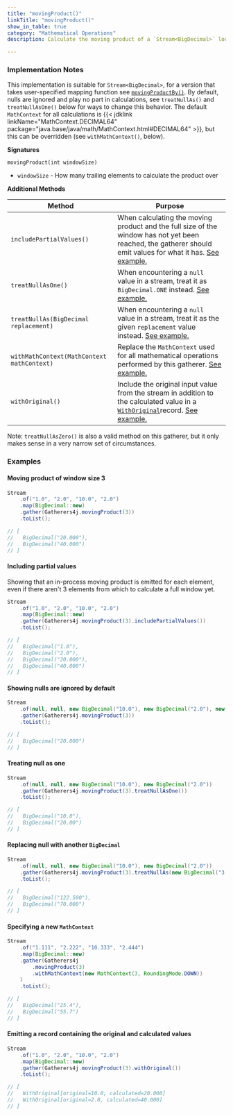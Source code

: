 ```yaml
---
title: "movingProduct()"
linkTitle: "movingProduct()"
show_in_table: true
category: "Mathematical Operations"
description: Calculate the moving product of a `Stream<BigDecimal>` looking back `windowSize` number of elements.

---
```


### Implementation Notes
This implementation is suitable for `Stream<BigDecimal>`, for a version that takes user-specified mapping function see [`movingProductBy()`](/gatherers4j/gatherers/mathematical/movingproductby/).
By default, nulls are ignored and play no part in calculations, see `treatNullAs()` and `treatNullAsOne()` below for ways to change this behavior. The default `MathContext`
for all calculations is {{< jdklink linkName="MathContext.DECIMAL64" package="java.base/java/math/MathContext.html#DECIMAL64" >}}, but this can be overridden (see `withMathContext()`, below).


**Signatures**

`movingProduct(int windowSize)`
* `windowSize` - How many trailing elements to calculate the product over

**Additional Methods**

| Method                                     | Purpose                                                                                                                                                                                                                                                                                                         |
|--------------------------------------------|-----------------------------------------------------------------------------------------------------------------------------------------------------------------------------------------------------------------------------------------------------------------------------------------------------------------|
| `includePartialValues()`                   | When calculating the moving product and the full size of the window has not yet been reached, the gatherer should emit values for what it has. [See example.](#including-partial-values)                                                                                                                        |
| `treatNullAsOne()`                         | When encountering a `null` value in a stream, treat it as `BigDecimal.ONE` instead. [See example.](#treating-null-as-one)                                                                                                                                                                                       |
| `treatNullAs(BigDecimal replacement)`      | When encountering a `null` value in a stream, treat it as the given `replacement` value instead. [See example.](#replacing-null-with-another-bigdecimal)                                                                                                                                                        |
| `withMathContext(MathContext mathContext)` | Replace the `MathContext` used for all mathematical operations performed by this gatherer. [See example.](#specifying-a-new-mathcontext)                                                                                                                                                                        |
| `withOriginal()`                           | Include the original input value from the stream in addition to the calculated value in a [`WithOriginal`](https://github.com/tginsberg/gatherers4j/blob/main/src/main/java/com/ginsberg/gatherers4j/dto/WithOriginal.java)record. [See example.](#emitting-a-record-containing-the-original-and-calculated-values) |

Note: `treatNullAsZero()` is also a valid method on this gatherer, but it only makes sense in a very narrow set of circumstances.

### Examples

#### Moving product of window size 3

```java
Stream
    .of("1.0", "2.0", "10.0", "2.0")
    .map(BigDecimal::new)
    .gather(Gatherers4j.movingProduct(3))
    .toList();

// [ 
//   BigDecimal("20.000"), 
//   BigDecimal("40.000") 
// ]
```

#### Including partial values

Showing that an in-process moving product is emitted for each element, even if there aren't 3 elements from which to calculate a full window yet.

```java
Stream
    .of("1.0", "2.0", "10.0", "2.0")
    .map(BigDecimal::new)
    .gather(Gatherers4j.movingProduct(3).includePartialValues())
    .toList();

// [ 
//   BigDecimal("1.0"), 
//   BigDecimal("2.0"), 
//   BigDecimal("20.000"), 
//   BigDecimal("40.000") 
// ]
```


#### Showing nulls are ignored by default

```java
Stream
    .of(null, null, new BigDecimal("10.0"), new BigDecimal("2.0"), new BigDecimal("1.0"))
    .gather(Gatherers4j.movingProduct(3))
    .toList();

// [ 
//   BigDecimal("20.000")
// ]
```

#### Treating null as one

```java
Stream
    .of(null, null, new BigDecimal("10.0"), new BigDecimal("2.0"))
    .gather(Gatherers4j.movingProduct(3).treatNullAsOne())
    .toList();

// [ 
//   BigDecimal("10.0"), 
//   BigDecimal("20.00") 
// ]
```

#### Replacing null with another `BigDecimal`

```java
Stream
    .of(null, null, new BigDecimal("10.0"), new BigDecimal("2.0"))
    .gather(Gatherers4j.movingProduct(3).treatNullAs(new BigDecimal("3.5")))
    .toList();

// [ 
//   BigDecimal("122.500"), 
//   BigDecimal("70.000") 
// ]
```

#### Specifying a new `MathContext`

```java
Stream
    .of("1.111", "2.222", "10.333", "2.444")
    .map(BigDecimal::new)
    .gather(Gatherers4j
        .movingProduct(3)
        .withMathContext(new MathContext(3, RoundingMode.DOWN))
    )
    .toList();

// [ 
//   BigDecimal("25.4"), 
//   BigDecimal("55.7") 
// ]
```

#### Emitting a record containing the original and calculated values

```java
Stream
    .of("1.0", "2.0", "10.0", "2.0")
    .map(BigDecimal::new)
    .gather(Gatherers4j.movingProduct(3).withOriginal())
    .toList();

// [ 
//   WithOriginal[original=10.0, calculated=20.000]
//   WithOriginal[original=2.0, calculated=40.000]
// ]
```